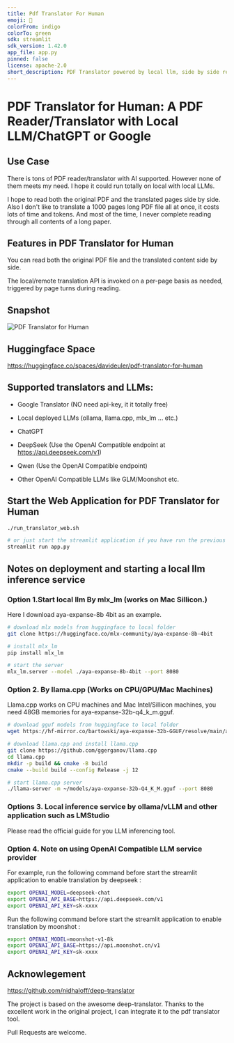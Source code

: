 ```yaml
---
title: Pdf Translator For Human
emoji: 🦀
colorFrom: indigo
colorTo: green
sdk: streamlit
sdk_version: 1.42.0
app_file: app.py
pinned: false
license: apache-2.0
short_description: PDF Translator powered by local llm, side by side reading
---
```


# PDF Translator for Human: A PDF Reader/Translator with Local LLM/ChatGPT or Google

## Use Case

There is tons of PDF reader/translator with AI supported. However none of them meets my need. I hope it could run totally on local with local LLMs.

I hope to read both the original PDF and the translated pages side by side. 
Also I don't like to translate a 1000 pages long PDF file all at once, it costs lots of time and tokens. And most of the time, I never complete reading through all contents of a long paper.

## Features in PDF Translator for Human
You can read both the original PDF file and the translated content side by side.

The local/remote translation API is invoked on a per-page basis as needed, triggered by page turns during reading.

## Snapshot

![PDF Translator for Human](PDF-Translator-for-Human.jpg)

## Huggingface Space

https://huggingface.co/spaces/davideuler/pdf-translator-for-human

## Supported translators and LLMs:
* Google Translator (NO need api-key, it it totally free)
* Local deployed LLMs (ollama, llama.cpp, mlx_lm ... etc.)
* ChatGPT
* DeepSeek (Use the OpenAI Compatible endpoint at https://api.deepseek.com/v1)
* Qwen (Use the OpenAI Compatible endpoint)

* Other OpenAI Compatible LLMs like GLM/Moonshot etc.

## Start the Web Application for PDF Translator for Human


``` bash
./run_translator_web.sh

# or just start the streamlit application if you have run the previous script:
streamlit run app.py

```

## Notes on deployment and starting a local llm inference service

### Option 1.Start local llm By mlx_lm (works on Mac Sillicon.)

Here I download aya-expanse-8b 4bit as an example.

``` Bash
# download mlx models from huggingface to local folder
git clone https://huggingface.co/mlx-community/aya-expanse-8b-4bit

# install mlx_lm
pip install mlx_lm

# start the server
mlx_lm.server --model ./aya-expanse-8b-4bit --port 8080

```

### Option 2. By llama.cpp (Works on CPU/GPU/Mac Machines)

Llama.cpp works on CPU machines and Mac Intel/Sillicon machines, you need 48GB memories for aya-expanse-32b-q4_k_m.gguf.

``` Bash
# download gguf models from huggingface to local folder
wget https://hf-mirror.co/bartowski/aya-expanse-32b-GGUF/resolve/main/aya-expanse-32b-Q4_K_M.gguf -O aya-expanse-32b-Q4_K_M.gguf

# download llama.cpp and install llama.cpp
git clone https://github.com/ggerganov/llama.cpp
cd llama.cpp
mkdir -p build && cmake -B build
cmake --build build --config Release -j 12

# start llama.cpp server
./llama-server -m ~/models/aya-expanse-32b-Q4_K_M.gguf --port 8080

```

### Options 3. Local inference service by ollama/vLLM and other application such as LMStudio

Please read the official guide for you LLM inferencing tool.

### Option 4. Note on using OpenAI Compatible LLM service provider

For example, run the following command before start the streamlit application to enable translation by deepseek :

``` bash
export OPENAI_MODEL=deepseek-chat
export OPENAI_API_BASE=https://api.deepseek.com/v1
export OPENAI_API_KEY=sk-xxxx
```

Run the following command before start the streamlit application to enable translation by moonshot :

``` bash
export OPENAI_MODEL=moonshot-v1-8k
export OPENAI_API_BASE=https://api.moonshot.cn/v1
export OPENAI_API_KEY=sk-xxxx
```



## Acknowlegement

https://github.com/nidhaloff/deep-translator

The project is based on the awesome deep-translator. Thanks to the excellent work in the original project, I can integrate it to the pdf translator tool.

Pull Requests are welcome.